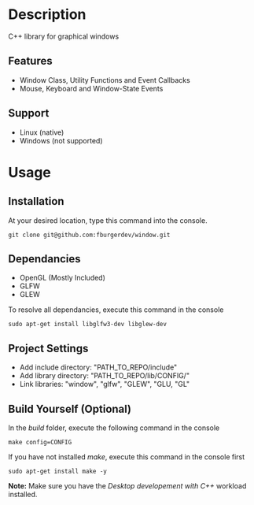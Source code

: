 # Description
C++ library for graphical windows

## Features
- Window Class, Utility Functions and Event Callbacks
- Mouse, Keyboard and Window-State Events

## Support
- Linux (native)
- Windows (not supported)

# Usage
## Installation
At your desired location, type this command into the console.
``` console
git clone git@github.com:fburgerdev/window.git
```
## Dependancies
- OpenGL (Mostly Included)
- GLFW
- GLEW

To resolve all dependancies, execute this command in the console
``` console
sudo apt-get install libglfw3-dev libglew-dev
```

## Project Settings
- Add include directory: "PATH_TO_REPO/include" 
- Add library directory: "PATH_TO_REPO/lib/CONFIG/" 
- Link libraries: "window", "glfw", "GLEW", "GLU, "GL"

## Build Yourself (Optional)
In the _build_ folder, execute the following command in the console
``` console
make config=CONFIG
```
If you have not installed _make_, execute this command in the console first
``` console
sudo apt-get install make -y
```

__Note:__ Make sure you have the _Desktop developement with C++_ workload installed.
